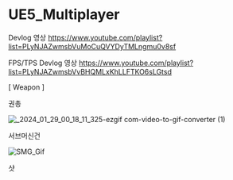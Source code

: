 # UE5_Multiplayer

Devlog 영상
https://www.youtube.com/playlist?list=PLyNJAZwmsbVuMoCuQVYDyTMLngmu0v8sf

FPS/TPS Devlog 영상
https://www.youtube.com/playlist?list=PLyNJAZwmsbVvBHQMLxKhLLFTKO6sLGtsd


[ Weapon ]
</p>

권총
</p>

![_2024_01_29_00_18_11_325-ezgif com-video-to-gif-converter (1)](https://github.com/Desi9nerd/UE5_Multiplayer/assets/97824341/b3492aee-87ae-4b0a-b987-45d9dfd1fae7)


서브머신건
</p>

![SMG_Gif](https://github.com/Desi9nerd/UE5_Multiplayer/assets/97824341/4cf8b998-51d2-41a7-a7ee-d7789653deca)


샷
